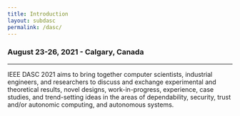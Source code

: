 ```yaml
---
title: Introduction
layout: subdasc
permalink: /dasc/
---
```



<h3>August 23-26, 2021 - Calgary, Canada
</h3>
<hr/>
<p>IEEE DASC 2021 aims to bring together computer scientists, industrial engineers, and researchers to discuss and exchange experimental and theoretical results, novel designs, work-in-progress, experience, case studies, and trend-setting ideas in the areas of dependability, security, trust and/or autonomic computing, and autonomous systems.
</p>
